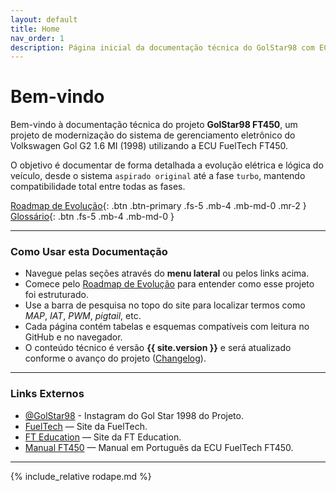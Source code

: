 ```yaml
---
layout: default
title: Home
nav_order: 1
description: Página inicial da documentação técnica do GolStar98 com ECU FuelTech FT450
---
```


# Bem-vindo

Bem-vindo à documentação técnica do projeto **GolStar98 FT450**, um projeto de modernização do sistema de gerenciamento eletrônico do Volkswagen Gol G2 1.6 MI (1998) utilizando a ECU FuelTech FT450.

O objetivo é documentar de forma detalhada a evolução elétrica e lógica do veículo, desde o sistema `aspirado original` até a fase `turbo`, mantendo compatibilidade total entre todas as fases.

[Roadmap de Evolução](roadmap){: .btn .btn-primary .fs-5 .mb-4 .mb-md-0 .mr-2 }
[Glossário](glossario){: .btn .fs-5 .mb-4 .mb-md-0 }

---

### Como Usar esta Documentação

- Navegue pelas seções através do **menu lateral** ou pelos links acima.
- Comece pelo [Roadmap de Evolução](roadmap) para entender como esse projeto foi estruturado.
- Use a barra de pesquisa no topo do site para localizar termos como *MAP*, *IAT*, *PWM*, *pigtail*, etc.  
- Cada página contém tabelas e esquemas compatíveis com leitura no GitHub e no navegador.  
- O conteúdo técnico é versão **{{ site.version }}** e será atualizado conforme o avanço do projeto ([Changelog](changelog)).

---

### Links Externos

- [@GolStar98](https://www.instagram.com/golstar98/) - Instagram do Gol Star 1998 do Projeto.
- [FuelTech](https://www.fueltech.com.br/) — Site da FuelTech.
- [FT Education](https://fteducation.com.br/) — Site da FT Education.
- [Manual FT450](https://ftmanager.fueltech.com.br/downloads/manual/Portugues/FT450_FT550_FT600.pdf) — Manual em Português da ECU FuelTech FT450.

---

{% include_relative rodape.md %}
